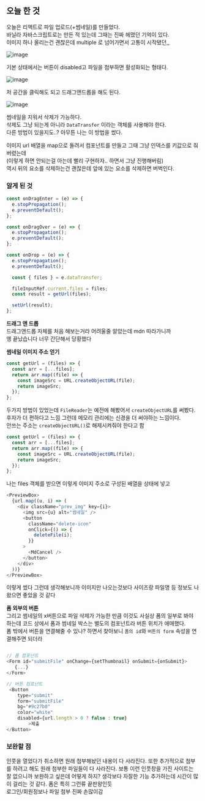 ## 오늘 한 것

오늘은 리액트로 파일 업로드(+썸네일)를 만들었다.  
바닐라 자바스크립트로는 만든 적 있는데 그때는 진짜 헤맸던 기억이 있다.  
 이미지 하나 올리는건 괜찮은데 multiple 로 넘어가면서 고통이 시작됐던,,

![image](https://user-images.githubusercontent.com/72128840/218401036-e04dadc2-2bf4-4637-9d82-3e7b0c151bfc.png)

기본 상태에서는 버튼이 disabled고 파일을 첨부하면 활성화되는 형태다.

![image](https://user-images.githubusercontent.com/72128840/218401207-3fb493d7-c19c-4bdf-b1c7-3bd1ba217d7a.png)

저 공간을 클릭해도 되고 드래그앤드롭을 해도 된다.

![image](https://user-images.githubusercontent.com/72128840/218401307-d0381f1f-1910-45bd-bda0-d74664f9d007.png)

썸네일을 지워서 삭제가 가능하다.  
삭제도 그냥 되는게 아니라 `DataTransfer` 이라는 객체를 사용해야 한다.  
다른 방법이 있을지도..? 아무튼 나는 이 방법을 썼다.

이미지 url 배열을 map으로 돌려서 컴포넌트를 만들고 그때 그냥 인덱스를 키값으로 줘버렸는데  
(이렇게 하면 안되는걸 아는데 빨리 구현하자.. 하면서 그냥 진행해버림)  
역시 뒤의 요소를 삭제하는건 괜찮은데 앞에 있는 요소를 삭제하면 버벅인다.

### 알게 된 것

```js
const onDragEnter = (e) => {
  e.stopPropagation();
  e.preventDefault();
};

const onDragOver = (e) => {
  e.stopPropagation();
  e.preventDefault();
};

const onDrop = (e) => {
  e.stopPropagation();
  e.preventDefault();

  const { files } = e.dataTransfer;

  fileInputRef.current.files = files;
  const result = getUrl(files);

  setUrl(result);
};
```

**드래그 앤 드롭**  
드래그앤드롭 자체를 처음 해보는거라 어려울줄 알았는데 mdn 따라가니까  
엥 끝났습니다
너무 간단해서 당황했다

**썸네일 이미지 주소 얻기**

```js
const getUrl = (files) => {
  const arr = [...files];
  return arr.map((file) => {
    const imageSrc = URL.createObjectURL(file);
    return imageSrc;
  });
};
```

두가지 방법이 있었는데 `FileReader`는 예전에 해봤어서 `createObjectURL`를 써봤다.  
후자가 더 편하다고 느낌
그런데 메모리 관리에는 신경을 더 써야하는 느낌이다.  
안쓰는 주소는 `createObjectURL()`로 해제시켜줘야 한다고 함

```js
const getUrl = (files) => {
  const arr = [...files];
  return arr.map((file) => {
    const imageSrc = URL.createObjectURL(file);
    return imageSrc;
  });
};
```

나는 files 객체를 받으면 이렇게 이미지 주소로 구성된 배열을 상태에 넣고

```js
<PreviewBox>
  {url.map((u, i) => (
    <div className="prev_img" key={i}>
      <img src={u} alt="썸네일" />
      <button
        className="delete-icon"
        onClick={() => {
          deleteFile(i);
        }}
      >
        <MdCancel />
      </button>
    </div>
  ))}
</PreviewBox>
```

이렇게 썼다 그런데 생각해보니까 이미지만 나오는것보다 사이즈랑 파일명 등 정보도 나왔으면 좋았을 것 같다

**폼 외부의 버튼**  
그리고 썸네일의 x버튼으로 파일 삭제가 가능한 만큼 이것도 사실상 폼의 일부로 봐야 하는데 코드 상에서 폼과 썸네일 박스는 별도의 컴포넌트라 버튼 위치가 애매했다.  
폼 밖에서 버튼을 연결해줄 수 있나? 하면서 찾아보니 `폼의 id`와 `버튼의 form` 속성을 연결해주면 되더라

```js

// 폼 컴포넌트
<Form id="submitFile" onChange={setThumbnail} onSubmit={onSubmit}>
   {...}
</Form>

// 버튼 컴포넌트
 <Button
    type="submit"
    form="submitFile"
    bg="#9c27b0"
    color="white"
    disabled={url.length > 0 ? false : true}
        >제출
</Button>

```

### 보완할 점

인풋을 열었다가 취소하면 원래 첨부해놨던 내용이 다 사라진다. 또한 추가적으로 첨부를 하려고 해도 원래 첨부한 파일들이 다 사라진다.
보통 이런 인풋창을 가진 사이트는 잘 없으니까 보완하고 싶은데 어떻게 하지? 생각보다 자잘한 기능 추가하는데 시간이 많이 걸리는 것 같다. 폼은 특히 그런류 끝판왕인듯  
로그인/회원정보나 파일 첨부 진짜 손많이감
